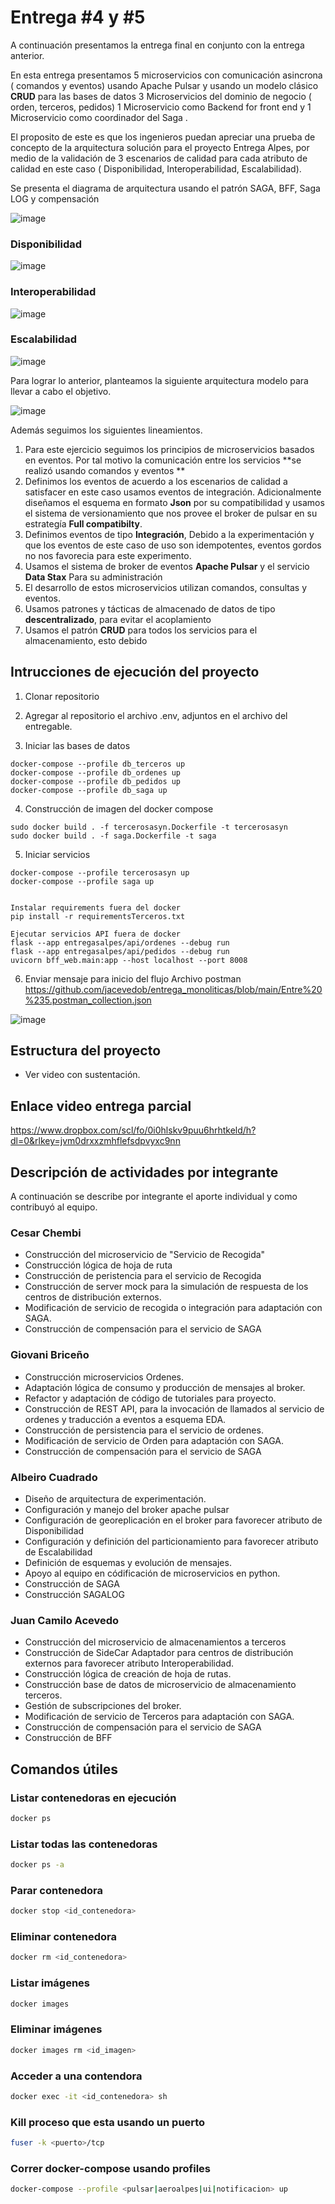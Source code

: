 
# Entrega #4 y #5
A continuación presentamos la entrega final en conjunto con la entrega anterior.


En esta entrega presentamos 5 microservicios con comunicación asincrona ( comandos y eventos) usando Apache Pulsar y usando un modelo clásico **CRUD**  para las bases de datos 3 Microservicios del dominio de negocio ( orden, terceros, pedidos) 1 Microservicio como Backend for front end y 1 Microservicio como coordinador del Saga . 

El proposito de este es que los ingenieros puedan apreciar una prueba de concepto de la arquitectura solución para el proyecto Entrega Alpes, por medio de la validación de 3 escenarios de calidad para cada atributo de calidad en este caso ( Disponibilidad, Interoperabilidad, Escalabilidad).


Se presenta el diagrama de arquitectura usando el patrón SAGA, BFF, Saga LOG y compensación

![image](https://user-images.githubusercontent.com/78766013/225208923-f02b404f-aeda-40e9-b7b8-923ca8e25c2a.png)



### Disponibilidad

![image](https://user-images.githubusercontent.com/78766013/223620518-609538bb-f69f-479e-93ab-24d639a36716.png)


### Interoperabilidad

![image](https://user-images.githubusercontent.com/78766013/223620560-cb7b4ad2-63df-4cdb-b053-9592237532e3.png)


### Escalabilidad

![image](https://user-images.githubusercontent.com/78766013/223620584-817fb7d0-b346-4b26-bbac-4ac1f8bd2603.png)




Para lograr lo anterior, planteamos la siguiente arquitectura modelo para llevar a cabo el objetivo.

![image](https://user-images.githubusercontent.com/78766013/223618412-346bb8fc-3f1d-44b3-9525-28c5d604d73c.png)



Además seguimos los siguientes lineamientos. 
1. Para este ejercicio seguimos los principios de microservicios basados en eventos. Por tal motivo la comunicación entre los servicios **se realizó usando comandos y eventos **
2. Definimos los eventos de acuerdo a los escenarios de calidad a satisfacer en este caso usamos eventos de integración. Adicionalmente diseñamos el esquema en formato **Json** por su compatibilidad y usamos el sistema de versionamiento que nos provee el broker de pulsar en su estrategía **Full compatibilty**.
3. Definimos eventos de tipo **Integración**, Debido a la experimentación y que los eventos de este caso de uso son idempotentes, eventos gordos no nos favorecia para este experimento. 
4. Usamos el sistema de broker de eventos **Apache Pulsar** y el servicio **Data Stax** Para su administración
5. El desarrollo de estos microservicios utilizan comandos, consultas y eventos.
6. Usamos patrones y tácticas de almacenado de datos de tipo **descentralizado**, para evitar el acoplamiento
7. Usamos el patrón **CRUD** para todos los servicios para el almacenamiento, esto debido 


## Intrucciones de ejecución del proyecto
1. Clonar repositorio
2. Agregar al repositorio el archivo .env, adjuntos en el archivo del entregable.

3. Iniciar las bases de datos
```
docker-compose --profile db_terceros up
docker-compose --profile db_ordenes up
docker-compose --profile db_pedidos up
docker-compose --profile db_saga up
```


4. Construcción de imagen del docker compose

```
sudo docker build . -f tercerosasyn.Dockerfile -t tercerosasyn
sudo docker build . -f saga.Dockerfile -t saga
```



5. Iniciar servicios 
```
docker-compose --profile tercerosasyn up
docker-compose --profile saga up


Instalar requirements fuera del docker
pip install -r requirementsTerceros.txt 

Ejecutar servicios API fuera de docker
flask --app entregasalpes/api/ordenes --debug run
flask --app entregasalpes/api/pedidos --debug run
uvicorn bff_web.main:app --host localhost --port 8008
```


6. Enviar mensaje para inicio del flujo
 Archivo postman
https://github.com/jacevedob/entrega_monoliticas/blob/main/Entre%20%235.postman_collection.json

![image](https://user-images.githubusercontent.com/78766013/223618174-95d220dc-e5f1-4ac0-8671-a68b7dab5ee2.png)

## Estructura del proyecto
- Ver video con sustentación.


## Enlace video entrega parcial
https://www.dropbox.com/scl/fo/0i0hlskv9puu6hrhtkeld/h?dl=0&rlkey=jvm0drxxzmhflefsdpvyxc9nn

## Descripción de actividades por integrante
A continuación se describe por integrante el aporte individual y como contribuyó al equipo.

### Cesar Chembi
- Construcción del microservicio de "Servicio de Recogida"
- Construcción lógica de hoja de ruta
- Construcción de peristencia para el servicio de Recogida
- Construcción de server mock para la simulación de respuesta de los centros de distribución externos.
- Modificación de servicio de recogida o integración para adaptación con SAGA.
- Construcción de compensación para el servicio de SAGA

### Giovani Briceño
- Construcción microservicios Ordenes.
- Adaptación lógica de consumo y producción de mensajes al broker.
- Refactor y adaptación de código de tutoriales para proyecto.
- Construcción de REST API, para la invocación de llamados al servicio de ordenes y traducción a eventos a esquema EDA. 
- Construcción de persistencia para el servicio de ordenes.
- Modificación de servicio de Orden para adaptación con SAGA.
- Construcción de compensación para el servicio de SAGA

### Albeiro Cuadrado
- Diseño de arquitectura de experimentación.
- Configuración y manejo del broker apache pulsar
- Configuración de georeplicación en el broker para favorecer atributo de Disponibilidad
- Configuración y definición del particionamiento para favorecer atributo de Escalabilidad
- Definición de esquemas y evolución de mensajes.
- Apoyo al equipo en códificación de microservicios en python.
- Construcción de SAGA 
- Construcción SAGALOG

### Juan Camilo Acevedo
- Construcción del microservicio  de almacenamientos a terceros
- Construcción de SideCar Adaptador para centros de distribución externos para favorecer atributo Interoperabilidad.
- Construcción lógica de creación de hoja de rutas.
- Construcción base de datos de microservicio de almacenamiento terceros.
- Gestión de subscripciones del broker.
- Modificación de servicio de Terceros para adaptación con SAGA.
- Construcción de compensación para el servicio de SAGA
- Construcción de BFF

## Comandos útiles

### Listar contenedoras en ejecución
```bash
docker ps
```

### Listar todas las contenedoras
```bash
docker ps -a
```

### Parar contenedora
```bash
docker stop <id_contenedora>
```

### Eliminar contenedora
```bash
docker rm <id_contenedora>
```

### Listar imágenes
```bash
docker images
```

### Eliminar imágenes
```bash
docker images rm <id_imagen>
```

### Acceder a una contendora
```bash
docker exec -it <id_contenedora> sh
```

### Kill proceso que esta usando un puerto
```bash
fuser -k <puerto>/tcp
```

### Correr docker-compose usando profiles
```bash
docker-compose --profile <pulsar|aeroalpes|ui|notificacion> up
```

